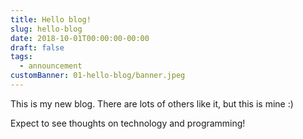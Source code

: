 ```yaml
---
title: Hello blog!
slug: hello-blog
date: 2018-10-01T00:00:00-00:00
draft: false
tags: 
  - announcement
customBanner: 01-hello-blog/banner.jpeg
---
```


This is my new blog. There are lots of others like it, but this is mine :)

Expect to see thoughts on technology and programming!
